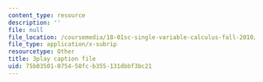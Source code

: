 ```yaml
---
content_type: resource
description: ''
file: null
file_location: /coursemedia/18-01sc-single-variable-calculus-fall-2010/75b03501075458fcb355131dbbf3bc21_KhwQKE_tld0.vtt
file_type: application/x-subrip
resourcetype: Other
title: 3play caption file
uid: 75b03501-0754-58fc-b355-131dbbf3bc21
---
```

